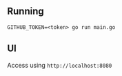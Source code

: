 ## Running

```
GITHUB_TOKEN=<token> go run main.go
```

## UI

Access using `http://localhost:8080`